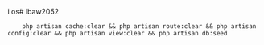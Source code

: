 i os# lbaw2052

        php artisan cache:clear && php artisan route:clear && php artisan config:clear && php artisan view:clear && php artisan db:seed
